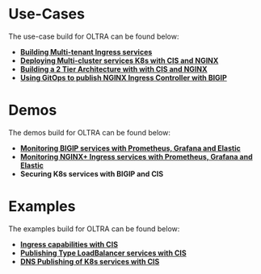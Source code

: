 # Use-Cases
The use-case build for OLTRA can be found below:

- [**Building Multi-tenant Ingress services**](two-tier-architectures/multi-tenancy/)
- [**Deploying Multi-cluster services K8s with CIS and NGINX**](two-tier-architectures/multi-cluster)
- [**Building a 2 Tier Architecture with with CIS and NGINX**](two-tier-architectures)
- [**Using GitOps to publish NGINX Ingress Controller with BIGIP**](two-tier-architectures/gitops)


# Demos
The demos build for OLTRA can be found below:

- [**Monitoring BIGIP services with Prometheus, Grafana and Elastic**](bigip-monitoring)
- [**Monitoring NGINX+ Ingress services with Prometheus, Grafana and Elastic**](nginx-monitoring)
- **Securing K8s services with BIGIP and CIS** <br>


# Examples
The examples build for OLTRA can be found below:

- [**Ingress capabilities with CIS**](cis-examples)
- [**Publishing Type LoadBalancer services with CIS**](cis-examples/cis-crd/serviceTypeLB/)
- [**DNS Publishing of K8s services with CIS**](cis-examples/cis-crd/ExternalDNS/)
